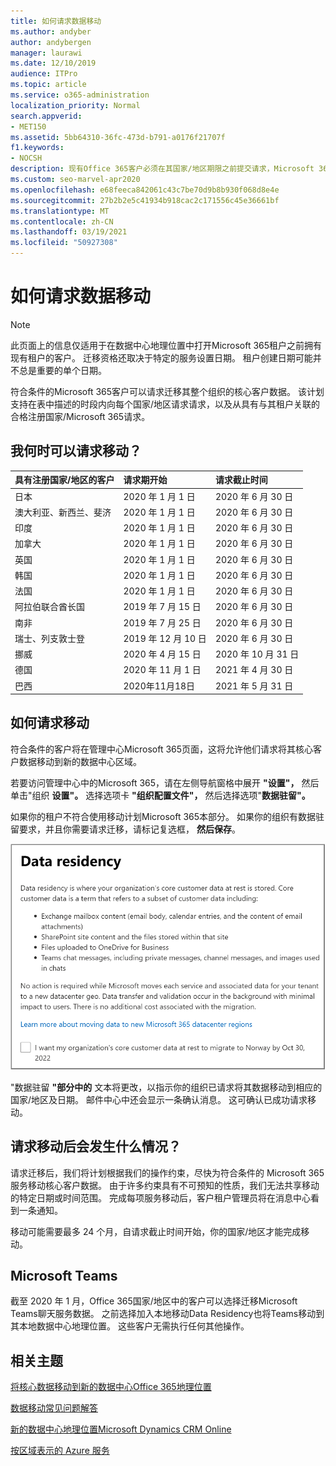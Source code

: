 ```yaml
---
title: 如何请求数据移动
ms.author: andyber
author: andybergen
manager: laurawi
ms.date: 12/10/2019
audience: ITPro
ms.topic: article
ms.service: o365-administration
localization_priority: Normal
search.appverid:
- MET150
ms.assetid: 5bb64310-36fc-473d-b791-a0176f21707f
f1.keywords:
- NOCSH
description: 现有Office 365客户必须在其国家/地区期限之前提交请求，Microsoft 365服务数据移动到其新地理位置。
ms.custom: seo-marvel-apr2020
ms.openlocfilehash: e68feeca842061c43c7be70d9b8b930f068d8e4e
ms.sourcegitcommit: 27b2b2e5c41934b918cac2c171556c45e36661bf
ms.translationtype: MT
ms.contentlocale: zh-CN
ms.lasthandoff: 03/19/2021
ms.locfileid: "50927308"
---
```

# <a name="how-to-request-your-data-move"></a>如何请求数据移动

> [!NOTE]
> 此页面上的信息仅适用于在数据中心地理位置中打开Microsoft 365租户之前拥有现有租户的客户。 迁移资格还取决于特定的服务设置日期。  租户创建日期可能并不总是重要的单个日期。
  
符合条件的Microsoft 365客户可以请求迁移其整个组织的核心客户数据。  该计划支持在表中描述的时段内向每个国家/地区请求请求，以及从具有与其租户关联的合格注册国家/Microsoft 365请求。
  
## <a name="when-can-i-request-a-move"></a>我何时可以请求移动？

| 具有注册国家/地区的客户 | 请求期开始 | 请求截止时间 |
|:-----|:-----|:-----|
|日本  <br/> |2020 年 1 月 1 日  <br/> |2020 年 6 月 30 日  <br/> |
|澳大利亚、新西兰、斐济  <br/> |2020 年 1 月 1 日  <br/> |2020 年 6 月 30 日  <br/> |
|印度  <br/> |2020 年 1 月 1 日  <br/> |2020 年 6 月 30 日  <br/> |
|加拿大  <br/> |2020 年 1 月 1 日  <br/> |2020 年 6 月 30 日  <br/> |
|英国  <br/> |2020 年 1 月 1 日  <br/> |2020 年 6 月 30 日  <br/> |
|韩国  <br/> |2020 年 1 月 1 日  <br/> |2020 年 6 月 30 日  <br/> |
|法国  <br/> |2020 年 1 月 1 日  <br/> |2020 年 6 月 30 日  <br/> |
|阿拉伯联合酋长国  <br/> |2019 年 7 月 15 日  <br/> |2020 年 6 月 30 日  <br/> |
|南非  <br/> |2019 年 7 月 25 日  <br/> |2020 年 6 月 30 日  <br/> |
|瑞士、列支敦士登  <br/> |2019 年 12 月 10 日  <br/> |2020 年 6 月 30 日  <br/> |
|挪威  <br/> |2020 年 4 月 15 日  <br/> |2020 年 10 月 31 日  <br/> |
|德国  <br/> |2020 年 11 月 1 日  <br/> |2021 年 4 月 30 日  <br/> |
|巴西  <br/> |2020年11月18日  <br/> |2021 年 5 月 31 日  <br/> |

## <a name="how-to-request-a-move"></a>如何请求移动

符合条件的客户将在管理中心Microsoft 365页面，这将允许他们请求将其核心客户数据移动到新的数据中心区域。  
  
若要访问管理中心中的Microsoft 365，请在左侧导航窗格中展开 **"设置"，** 然后单击"组织 **设置"。**
选择选项卡 **"组织配置文件"，** 然后选择选项"**数据驻留"。**
  
如果你的租户不符合使用移动计划Microsoft 365本部分。  如果你的组织有数据驻留要求，并且你需要请求迁移，请标记复选框， **然后保存**。
  
![数据中心选择操作屏幕](../media/dataresidencyflyoutae.jpg)
  
"数据驻留 **"部分中的** 文本将更改，以指示你的组织已请求将其数据移动到相应的国家/地区及日期。 邮件中心中还会显示一条确认消息。 这可确认已成功请求移动。 
  
## <a name="what-happens-after-requesting-a-move"></a>请求移动后会发生什么情况？

请求迁移后，我们将计划根据我们的操作约束，尽快为符合条件的 Microsoft 365 服务移动核心客户数据。 由于许多约束具有不可预知的性质，我们无法共享移动的特定日期或时间范围。 完成每项服务移动后，客户租户管理员将在消息中心看到一条通知。
  
移动可能需要最多 24 个月，自请求截止时间开始，你的国家/地区才能完成移动。
  
## <a name="microsoft-teams"></a>Microsoft Teams

截至 2020 年 1 月，Office 365国家/地区中的客户可以选择迁移Microsoft Teams聊天服务数据。  之前选择加入本地移动Data Residency也将Teams移动到其本地数据中心地理位置。  这些客户无需执行任何其他操作。

## <a name="related-topics"></a>相关主题

[将核心数据移动到新的数据中心Office 365地理位置](moving-data-to-new-datacenter-geos.md)

[数据移动常见问题解答](data-move-faq.md)

[新的数据中心地理位置Microsoft Dynamics CRM Online](/power-platform/admin/new-datacenter-regions)
  
[按区域表示的 Azure 服务](https://azure.microsoft.com/regions/)
